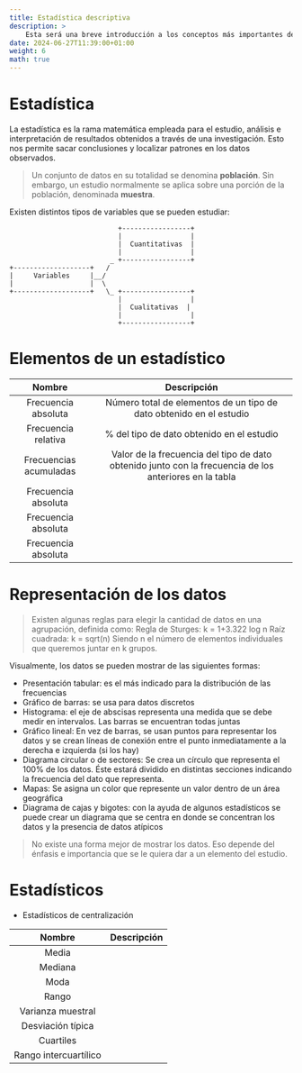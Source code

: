 ```yaml
---
title: Estadística descriptiva
description: >
    Esta será una breve introducción a los conceptos más importantes de la estadística. Se hará un repaso de la teoría más básica y necesaria para poder explicar futuros temas.
date: 2024-06-27T11:39:00+01:00
weight: 6
math: true
---
```


# Estadística

La estadística es la rama matemática empleada para el estudio, análisis e interpretación de resultados obtenidos a través de una investigación. Esto nos permite sacar conclusiones y localizar patrones en los datos observados. 

> Un conjunto de datos en su totalidad se denomina **población**. Sin embargo, un estudio normalmente se aplica sobre una porción de la población, denominada **muestra**.


Existen distintos tipos de variables que se pueden estudiar:

```goat                        
                           +-----------------+
                           |                 |
                           |  Cuantitativas  |
                           |                 |
                         _ +-----------------+
+-------------------+   /                
|     Variables     |__/   
|                   |  \            
+-------------------+   \_ +-----------------+
                           |                 |
                           |  Cualitativas  |
                           |                 |
                           +-----------------+
```

# Elementos de un estadístico

| Nombre | Descripción |
|:-----------------------------------------:|:------------:|
| Frecuencia absoluta |Número total de elementos de un tipo de dato obtenido en el estudio|
| Frecuencia relativa |% del tipo de dato obtenido en el estudio|
| Frecuencias acumuladas |Valor de la frecuencia del tipo de dato obtenido junto con la frecuencia de los anteriores en la tabla|
| Frecuencia absoluta | |
| Frecuencia absoluta | |
| Frecuencia absoluta | |


# Representación de los datos


> Existen algunas reglas para elegir la cantidad de datos en una agrupación, definida como:
>Regla de Sturges: k = 1+3.322 log n
>Raíz cuadrada: k = sqrt(n)
>Siendo n el número de elementos individuales que queremos juntar en k grupos.



Visualmente, los datos se pueden mostrar de las siguientes formas:
- Presentación tabular: es el más indicado para la distribución de las frecuencias
- Gráfico de barras: se usa para datos discretos
- Histograma: el eje de abscisas representa una medida que se debe medir en intervalos. Las barras se encuentran todas juntas
- Gráfico lineal: En vez de barras, se usan puntos para representar los datos y se crean líneas de conexión entre el punto inmediatamente a la derecha e izquierda (si los hay)
- Diagrama circular o de sectores: Se crea un círculo que representa el 100% de los datos. Éste estará dividido en distintas secciones indicando la frecuencia del dato que representa. 
- Mapas: Se asigna un color que represente un valor dentro de un área geográfica
- Diagrama de cajas y bigotes: con la ayuda de algunos estadísticos se puede crear un diagrama que se centra en donde se concentran los datos y la presencia de datos atípicos



>No existe una forma mejor de mostrar los datos. Eso depende del énfasis e importancia que se le quiera dar a un elemento del estudio.





# Estadísticos

- Estadísticos de centralización

| Nombre | Descripción |
|:-----------------------------------------:|:------------:|
| Media | |
| Mediana | |
| Moda | |
| Rango | |
| Varianza muestral | |
| Desviación típica | |
| Cuartiles | |
| Rango intercuartílico | |





